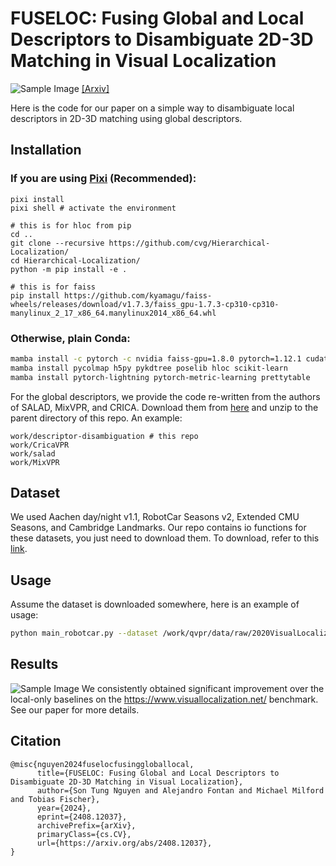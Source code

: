 # FUSELOC: Fusing Global and Local Descriptors to Disambiguate 2D-3D Matching in Visual Localization
![Sample Image](paper/overview.png)
[[Arxiv]](https://arxiv.org/abs/2408.12037)

Here is the code for our paper on a simple way to disambiguate local descriptors in 2D-3D matching using global descriptors.

## Installation

### If you are using [Pixi](https://pixi.sh/latest/installation/) (Recommended):
```shell
pixi install
pixi shell # activate the environment

# this is for hloc from pip
cd ..
git clone --recursive https://github.com/cvg/Hierarchical-Localization/
cd Hierarchical-Localization/
python -m pip install -e .

# this is for faiss
pip install https://github.com/kyamagu/faiss-wheels/releases/download/v1.7.3/faiss_gpu-1.7.3-cp310-cp310-manylinux_2_17_x86_64.manylinux2014_x86_64.whl
```

### Otherwise, plain Conda:
```bash
mamba install -c pytorch -c nvidia faiss-gpu=1.8.0 pytorch=1.12.1 cudatoolkit=11.2 pytorch-cuda=11 numpy
mamba install pycolmap h5py pykdtree poselib hloc scikit-learn
mamba install pytorch-lightning pytorch-metric-learning prettytable
```
For the global descriptors, we provide the code re-written from the authors of SALAD, MixVPR, and CRICA. Download them from [here](https://drive.google.com/file/d/1AKbCzmEbWDne1Pr2ExtsOuDE1oZibhmR/view?usp=sharing) and unzip to the parent directory of this repo. An example:
```shell
work/descriptor-disambiguation # this repo
work/CricaVPR
work/salad
work/MixVPR
```

## Dataset
We used Aachen day/night v1.1, RobotCar Seasons v2, Extended CMU Seasons, and Cambridge Landmarks. Our repo contains io functions for these datasets, you just need to download them. To download, refer to this [link](https://github.com/cvg/Hierarchical-Localization/tree/master/hloc/pipelines).

## Usage

Assume the dataset is downloaded somewhere, here is an example of usage:
```bash
python main_robotcar.py --dataset /work/qvpr/data/raw/2020VisualLocalization/RobotCar-Seasons --local_desc "d2net" --local_desc_dim 512 --global_desc "salad" --global_desc_dim 8448 --use_global 1 --convert 1
```

## Results

![Sample Image](paper/matches_comparision_out.jpg)
We consistently obtained significant improvement over the local-only baselines on the https://www.visuallocalization.net/ benchmark. See our paper for more details.

## Citation
```
@misc{nguyen2024fuselocfusinggloballocal,
      title={FUSELOC: Fusing Global and Local Descriptors to Disambiguate 2D-3D Matching in Visual Localization}, 
      author={Son Tung Nguyen and Alejandro Fontan and Michael Milford and Tobias Fischer},
      year={2024},
      eprint={2408.12037},
      archivePrefix={arXiv},
      primaryClass={cs.CV},
      url={https://arxiv.org/abs/2408.12037}, 
}
```